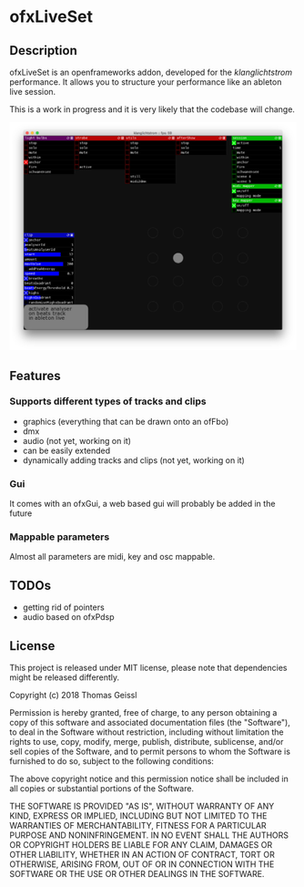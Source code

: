 # ofxLiveSet

## Description
ofxLiveSet is an openframeworks addon, developed for the *klanglichtstrom* performance. It allows you to structure your performance like an ableton live session. 

This is a work in progress and it is very likely that the codebase will change.

![screenshot](./screenshot.png)

## Features
### Supports different types of tracks and clips
* graphics (everything that can be drawn onto an ofFbo)
* dmx
* audio (not yet, working on it)
* can be easily extended
* dynamically adding tracks and clips (not yet, working on it)

### Gui
It comes with an ofxGui, a web based gui will probably be added in the future

### Mappable parameters
Almost all parameters are midi, key and osc mappable. 

## TODOs
* getting rid of pointers
* audio based on ofxPdsp

## License
This project is released under MIT license, please note that dependencies might be released differently.

Copyright (c) 2018 Thomas Geissl

Permission is hereby granted, free of charge, to any person obtaining a copy
of this software and associated documentation files (the "Software"), to deal
in the Software without restriction, including without limitation the rights
to use, copy, modify, merge, publish, distribute, sublicense, and/or sell
copies of the Software, and to permit persons to whom the Software is
furnished to do so, subject to the following conditions:

The above copyright notice and this permission notice shall be included in all
copies or substantial portions of the Software.

THE SOFTWARE IS PROVIDED "AS IS", WITHOUT WARRANTY OF ANY KIND, EXPRESS OR
IMPLIED, INCLUDING BUT NOT LIMITED TO THE WARRANTIES OF MERCHANTABILITY,
FITNESS FOR A PARTICULAR PURPOSE AND NONINFRINGEMENT. IN NO EVENT SHALL THE
AUTHORS OR COPYRIGHT HOLDERS BE LIABLE FOR ANY CLAIM, DAMAGES OR OTHER
LIABILITY, WHETHER IN AN ACTION OF CONTRACT, TORT OR OTHERWISE, ARISING FROM,
OUT OF OR IN CONNECTION WITH THE SOFTWARE OR THE USE OR OTHER DEALINGS IN THE
SOFTWARE.
